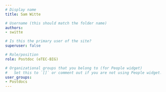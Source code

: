```yaml
---
# Display name
title: Sam Witte

# Username (this should match the folder name)
authors:
- switte

# Is this the primary user of the site?
superuser: false

# Role/position
role: Postdoc (eTEC-BIG)

# Organizational groups that you belong to (for People widget)
#   Set this to `[]` or comment out if you are not using People widget.
user_groups:
- Postdocs
---
```

